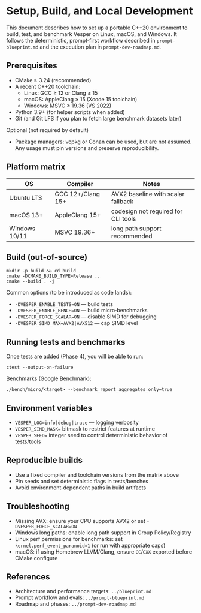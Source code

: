 # Setup, Build, and Local Development

This document describes how to set up a portable C++20 environment to build, test, and benchmark Vesper on Linux, macOS, and Windows. It follows the deterministic, prompt‑first workflow described in `prompt-blueprint.md` and the execution plan in `prompt-dev-roadmap.md`.

## Prerequisites
- CMake ≥ 3.24 (recommended)
- A recent C++20 toolchain:
  - Linux: GCC ≥ 12 or Clang ≥ 15
  - macOS: AppleClang ≥ 15 (Xcode 15 toolchain)
  - Windows: MSVC ≥ 19.36 (VS 2022)
- Python 3.9+ (for helper scripts when added)
- Git (and Git LFS if you plan to fetch large benchmark datasets later)

Optional (not required by default)
- Package managers: vcpkg or Conan can be used, but are not assumed. Any usage must pin versions and preserve reproducibility.

## Platform matrix
| OS | Compiler | Notes |
|---|---|---|
| Ubuntu LTS | GCC 12+/Clang 15+ | AVX2 baseline with scalar fallback |
| macOS 13+ | AppleClang 15+ | codesign not required for CLI tools |
| Windows 10/11 | MSVC 19.36+ | long path support recommended |

## Build (out‑of‑source)
```
mkdir -p build && cd build
cmake -DCMAKE_BUILD_TYPE=Release ..
cmake --build . -j
```
Common options (to be introduced as code lands):
- `-DVESPER_ENABLE_TESTS=ON` — build tests
- `-DVESPER_ENABLE_BENCH=ON` — build micro‑benchmarks
- `-DVESPER_FORCE_SCALAR=ON` — disable SIMD for debugging
- `-DVESPER_SIMD_MAX=AVX2|AVX512` — cap SIMD level

## Running tests and benchmarks
Once tests are added (Phase 4), you will be able to run:
```
ctest --output-on-failure
```
Benchmarks (Google Benchmark):
```
./bench/micro/<target> --benchmark_report_aggregates_only=true
```

## Environment variables
- `VESPER_LOG=info|debug|trace` — logging verbosity
- `VESPER_SIMD_MASK=` bitmask to restrict features at runtime
- `VESPER_SEED=` integer seed to control deterministic behavior of tests/tools

## Reproducible builds
- Use a fixed compiler and toolchain versions from the matrix above
- Pin seeds and set deterministic flags in tests/benches
- Avoid environment‑dependent paths in build artifacts

## Troubleshooting
- Missing AVX: ensure your CPU supports AVX2 or set `-DVESPER_FORCE_SCALAR=ON`
- Windows long paths: enable long path support in Group Policy/Registry
- Linux perf permissions for benchmarks: set `kernel.perf_event_paranoid=1` (or run with appropriate caps)
- macOS: if using Homebrew LLVM/Clang, ensure `CC`/`CXX` exported before CMake configure

## References
- Architecture and performance targets: `../blueprint.md`
- Prompt workflow and evals: `../prompt-blueprint.md`
- Roadmap and phases: `../prompt-dev-roadmap.md`


